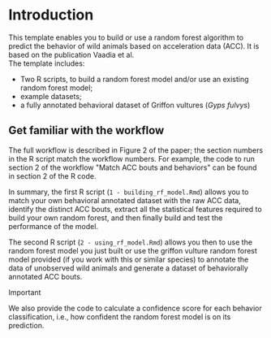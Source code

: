 # Introduction
This template enables you to build or use a random forest algorithm to predict the behavior of wild animals based on acceleration data (ACC). It is based on the publication Vaadia et al.  
The template includes:  
- Two R scripts, to build a random forest model and/or use an existing random forest model;
- example datasets;
- a fully annotated behavioral dataset of Griffon vultures (_Gyps fulvys_)


## Get familiar with the workflow
The full workflow is described in Figure 2 of the paper; the section numbers in the R script match the workflow numbers. For example, the code to run section 2 of the workflow "Match ACC bouts and behaviors" can be found in section 2 of the R code.  

In summary, the first R script (`1 - building_rf_model.Rmd`) allows you to match your own behavioral annotated dataset with the raw ACC data, identify the distinct ACC bouts, extract all the statistical features required to build your own random forest, and then finally build and test the performance of the model.  

The second R script (`2 - using_rf_model.Rmd`) allows you then to use the random forest model you just built or use the griffon vulture random forest model provided (if you work with this or similar species) to annotate the data of unobserved wild animals and generate a dataset of behaviorally annotated ACC bouts.  

> [!IMPORTANT]
We also provide the code to calculate a confidence score for each behavior classification, i.e., how confident the random forest model is on its prediction. 
